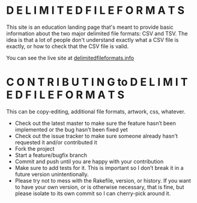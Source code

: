 D E L I M I T E D  F I L E  F O R M A T S
=========================================

This site is an education landing page that's meant to provide basic information about the two major delimited file formats: CSV and TSV. The idea is that a lot of people don't understand exactly what a CSV file is exactly, or how to check that the CSV file is valid. 

You can see the live site at [delimitedfileformats.info](http://delimitedfileformats.info)

C O N T R I B U T I N G  to  D E L I M I T E D  F I L E  F O R M A T S
========================================================

This can be copy-editing, additional file formats, artwork, css, whatever.

* Check out the latest master to make sure the feature hasn’t been implemented or the bug hasn’t been fixed yet
* Check out the issue tracker to make sure someone already hasn’t requested it and/or contributed it
* Fork the project
* Start a feature/bugfix branch
* Commit and push until you are happy with your contribution
* Make sure to add tests for it. This is important so I don’t break it in a future version unintentionally.
* Please try not to mess with the Rakefile, version, or history. If you want to have your own version, or is otherwise necessary, that is fine, but please isolate to its own commit so I can cherry-pick around it.


